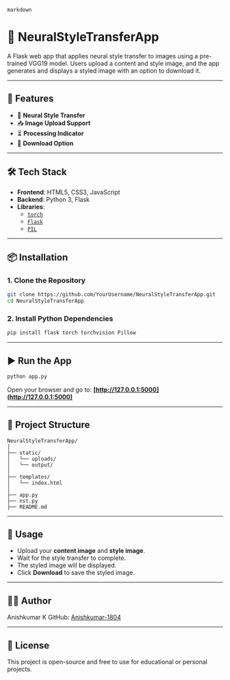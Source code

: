`markdown`
# 🎨 NeuralStyleTransferApp

A Flask web app that applies neural style transfer to images using a pre-trained VGG19 model. Users upload a content and style image, and the app generates and displays a styled image with an option to download it.

---

## 🚀 Features

* 🎨 **Neural Style Transfer**
* 📥 **Image Upload Support**
* ⏳ **Processing Indicator**
* 💾 **Download Option**

---

## 🛠️ Tech Stack

* **Frontend**: HTML5, CSS3, JavaScript
* **Backend**: Python 3, Flask
* **Libraries**:
  * [`torch`](https://pytorch.org/)
  * [`Flask`](https://pypi.org/project/Flask/)
  * [`PIL`](https://pillow.readthedocs.io/en/stable/)

---

## 📦 Installation

### 1. Clone the Repository

```bash
git clone https://github.com/YourUsername/NeuralStyleTransferApp.git
cd NeuralStyleTransferApp
````

### 2. Install Python Dependencies

```bash
pip install flask torch torchvision Pillow
```

---

## ▶️ Run the App

```bash
python app.py
```

Open your browser and go to:
**[http://127.0.0.1:5000](http://127.0.0.1:5000)**

---

## 📂 Project Structure

```
NeuralStyleTransferApp/
│
├── static/
│   └── uploads/
│   └── output/
│
├── templates/
│   └── index.html
│
├── app.py
├── nst.py
├── README.md
```

---

## 📌 Usage

* Upload your **content image** and **style image**.
* Wait for the style transfer to complete.
* The styled image will be displayed.
* Click **Download** to save the styled image.

---

## 👨‍💻 Author

Anishkumar K
GitHub: [Anishkumar-1804](https://github.com/Anishkumar-1804)

---

## 📜 License

This project is open-source and free to use for educational or personal projects.

```
```
